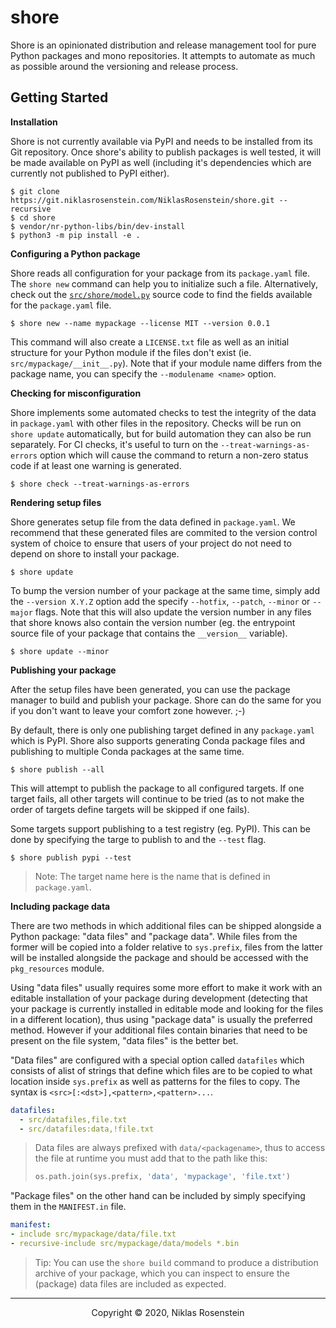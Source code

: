 # shore

Shore is an opinionated distribution and release management tool for pure
Python packages and mono repositories. It attempts to automate as much as
possible around the versioning and release process.

## Getting Started

__Installation__

Shore is not currently available via PyPI and needs to be installed from its
Git repository. Once shore's ability to publish packages is well tested, it
will be made available on PyPI as well (including it's dependencies which are
currently not published to PyPI either).

    $ git clone https://git.niklasrosenstein.com/NiklasRosenstein/shore.git --recursive
    $ cd shore
    $ vendor/nr-python-libs/bin/dev-install
    $ python3 -m pip install -e .

__Configuring a Python package__

Shore reads all configuration for your package from its `package.yaml` file.
The `shore new` command can help you to initialize such a file. Alternatively,
check out the [`src/shore/model.py`](src/shore/model.py) source code to find
the fields available for the `package.yaml` file.

    $ shore new --name mypackage --license MIT --version 0.0.1

This command will also create a `LICENSE.txt` file as well as an initial
structure for your Python module if the files don't exist (ie.
`src/mypackage/__init__.py`). Note that if your module name differs from the
package name, you can specify the `--modulename <name>` option.

__Checking for misconfiguration__

Shore implements some automated checks to test the integrity of the data
in `package.yaml` with other files in the repository. Checks will be run on
`shore update` automatically, but for build automation they can also
be run separately. For CI checks, it's useful to turn on the
`--treat-warnings-as-errors` option which will cause the command to return a
non-zero status code if at least one warning is generated.

    $ shore check --treat-warnings-as-errors

__Rendering setup files__

Shore generates setup file from the data defined in `package.yaml`. We
recommend that these generated files are commited to the version control
system of choice to ensure that users of your project do not need to depend
on shore to install your package.

    $ shore update

To bump the version number of your package at the same time, simply add the
`--version X.Y.Z` option add the specify `--hotfix`, `--patch`, `--minor` or
`--major` flags. Note that this will also update the version number in any
files that shore knows also contain the version number (eg. the entrypoint
source file of your package that contains the `__version__` variable).

    $ shore update --minor

__Publishing your package__

After the setup files have been generated, you can use the package manager
to build and publish your package. Shore can do the same for you if you don't
want to leave your comfort zone however. ;-)

By default, there is only one publishing target defined in any `package.yaml`
which is PyPI. Shore also supports generating Conda package files and
publishing to multiple Conda packages at the same time.

    $ shore publish --all

This will attempt to publish the package to all configured targets. If one
target fails, all other targets will continue to be tried (as to not make the
order of targets define targets will be skipped if one fails).

Some targets support publishing to a test registry (eg. PyPI). This can be
done by specifying the targe to publish to and the `--test` flag.

    $ shore publish pypi --test

> Note: The target name here is the name that is defined in `package.yaml`.

__Including package data__

There are two methods in which additional files can be shipped alongside a
Python package: "data files" and "package data". While files from the former
will be copied into a folder relative to `sys.prefix`, files from the latter
will be installed alongside the package and should be accessed with the
`pkg_resources` module.

Using "data files" usually requires some more effort to make it work with an
editable installation of your package during development (detecting that your
package is currently installed in editable mode and looking for the files in
a different location), thus using "package data" is usually the preferred
method. However if your additional files contain binaries that need to be
present on the file system, "data files" is the better bet.

"Data files" are configured with a special option called `datafiles` which
consists of alist of strings that define which files are to be copied to
what location inside `sys.prefix` as well as patterns for the files to copy.
The syntax is `<src>[:<dst>],<pattern>,<pattern>...`.

```yaml
datafiles:
  - src/datafiles,file.txt
  - src/datafiles:data,!file.txt
```

> Data files are always prefixed with `data/<packagename>`, thus to access the
> file at runtime you must add that to the path like this:
>
> ```py
> os.path.join(sys.prefix, 'data', 'mypackage', 'file.txt')
> ```

"Package files" on the other hand can be included by simply specifying them
in the `MANIFEST.in` file.

```yaml
manifest:
- include src/mypackage/data/file.txt
- recursive-include src/mypackage/data/models *.bin
```

> Tip: You can use the `shore build` command to produce a distribution archive
> of your package, which you can inspect to ensure the (package) data files
> are included as expected.

---

<p align="center">Copyright &copy; 2020, Niklas Rosenstein</p>
